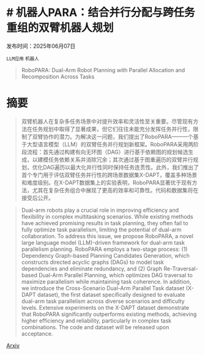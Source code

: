 # # 机器人PARA：结合并行分配与跨任务重组的双臂机器人规划

发布时间：2025年06月07日

`LLM应用` `机器人`

> RoboPARA: Dual-Arm Robot Planning with Parallel Allocation and Recomposition Across Tasks

# 摘要

> 双臂机器人在复杂多任务场景中对提升效率和灵活性至关重要。尽管现有方法在任务规划中取得了显著成果，但它们往往未能充分发挥任务并行性，限制了双臂协作的潜力。为解决这一问题，我们提出了RoboPARA——一个基于大型语言模型（LLM）的双臂任务并行规划新框架。RoboPARA采用两阶段流程：首先通过构建有向无环图（DAG）进行基于依赖图的规划候选生成，以建模任务依赖关系并消除冗余；其次通过基于图重遍历的双臂并行规划，优化DAG遍历以最大化并行性同时保持任务连贯性。此外，我们推出了首个专门用于评估双臂任务并行性的跨场景数据集X-DAPT，覆盖多种场景和难度级别。在X-DAPT数据集上的实验表明，RoboPARA显著优于现有方法，尤其在复杂任务组合中展现了更高的效率和可靠性。代码和数据集将在接受后公开。

> Dual-arm robots play a crucial role in improving efficiency and flexibility in complex multitasking scenarios. While existing methods have achieved promising results in task planning, they often fail to fully optimize task parallelism, limiting the potential of dual-arm collaboration. To address this issue, we propose RoboPARA, a novel large language model (LLM)-driven framework for dual-arm task parallelism planning. RoboPARA employs a two-stage process: (1) Dependency Graph-based Planning Candidates Generation, which constructs directed acyclic graphs (DAGs) to model task dependencies and eliminate redundancy, and (2) Graph Re-Traversal-based Dual-Arm Parallel Planning, which optimizes DAG traversal to maximize parallelism while maintaining task coherence. In addition, we introduce the Cross-Scenario Dual-Arm Parallel Task dataset (X-DAPT dataset), the first dataset specifically designed to evaluate dual-arm task parallelism across diverse scenarios and difficulty levels. Extensive experiments on the X-DAPT dataset demonstrate that RoboPARA significantly outperforms existing methods, achieving higher efficiency and reliability, particularly in complex task combinations. The code and dataset will be released upon acceptance.

[Arxiv](https://arxiv.org/abs/2506.06683)